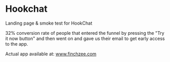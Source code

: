 # Hookchat
Landing page &amp; smoke test for HookChat

32% conversion rate of people that entered the funnel by pressing the "Try it now button" and then went on and gave us their email to get early access to the app.

Actual app available at: www.finchzee.com
